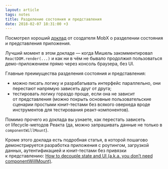 ```yaml
---
layout: article
tags: notes
title: Разделение состояния и представления
date: 2018-02-07 18:31:00 +3
---
```

Посмотрел хороший [доклад](https://youtu.be/3J9EJrvqOiM) от создателя MobX о разделении состояния и представления приложения.

Лучший момент в этом докладе — когда Мишель закомментировал `ReactDOM.render(...)` и как ни в чём не бывало продолжил пользоваться демо-приложением прямо через консоль браузера, без UI.

Главные преимущества разделения состояния и представления:

* можно писать логику и разрабатывать интерфейс параллельно, они перестают напрямую зависеть друг от друга;
* тестировать логику гораздо проще, если она не зависит от представления (можно покрыть основные пользовательские сценарии простыми юнит-тестами без всякого оверхеда вроде инструментов для тестирования реакт-компонентов).

Помимо прочего из доклада вы узнаете, как перестать зависеть от lifecycle-методов Реакта (да, можно запрашивать данные не только в `componentWillMount`).

Кроме этого доклада есть подробная статья, в которой пошагово демонстрируется разработка приложения с роутингом, загрузкой данных, аутентификацией и юнит-тестами без привязки к представлению: [How to decouple state and UI (a.k.a. you don’t need componentWillMount)](https://hackernoon.com/how-to-decouple-state-and-ui-a-k-a-you-dont-need-componentwillmount-cc90b787aa37).

